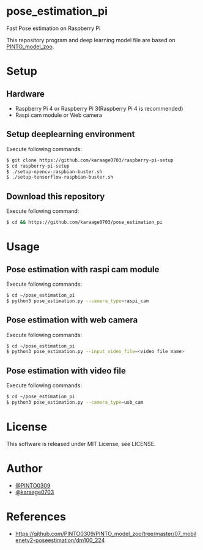 # pose_estimation_pi
Fast Pose estimation on Raspberry Pi

This repository program and deep learning model file are based on [PINTO_model_zoo](https://github.com/PINTO0309/PINTO_model_zoo).


# Setup
## Hardware

- Raspberry Pi 4 or Raspberry Pi 3(Raspberry Pi 4 is recommended)
- Raspi cam module or Web camera

## Setup deeplearning environment
Execute following commands:

```sh
$ git clone https://github.com/karaage0703/raspberry-pi-setup
$ cd raspberry-pi-setup
$ ./setup-opencv-raspbian-buster.sh
$ ./setup-tensorflow-raspbian-buster.sh
```

## Download this repository
Execute following command:

```sh
$ cd && https://github.com/karaage0703/pose_estimation_pi
```

# Usage
## Pose estimation with raspi cam module
Execute following commands:

```sh
$ cd ~/pose_estimation_pi
$ python3 pose_estimation.py --camera_type=raspi_cam
```

## Pose estimation with web camera
Execute following commands:

```sh
$ cd ~/pose_estimation_pi
$ python3 pose_estimation.py --input_video_file=<video file name>
```

## Pose estimation with video file
Execute following commands:

```sh
$ cd ~/pose_estimation_pi
$ python3 pose_estimation.py --camera_type=usb_cam
```

# License
This software is released under MIT License, see LICENSE.

# Author
- [@PINTO0309](https://github.com/PINTO0309)
- [@karaage0703](http://github.com/karaage0703)

# References
- https://github.com/PINTO0309/PINTO_model_zoo/tree/master/07_mobilenetv2-poseestimation/dm100_224
